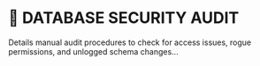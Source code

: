 # 🔎 DATABASE SECURITY AUDIT

Details manual audit procedures to check for access issues, rogue permissions, and unlogged schema changes...
